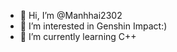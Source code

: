 - 👋 Hi, I’m @Manhhai2302
- 👀 I’m interested in Genshin Impact:)
- 🌱 I’m currently learning C++
<!---
Manhhai2302/Manhhai2302 is a ✨ special ✨ repository because its `README.md` (this file) appears on your GitHub profile.
You can click the Preview link to take a look at your changes.
--->
